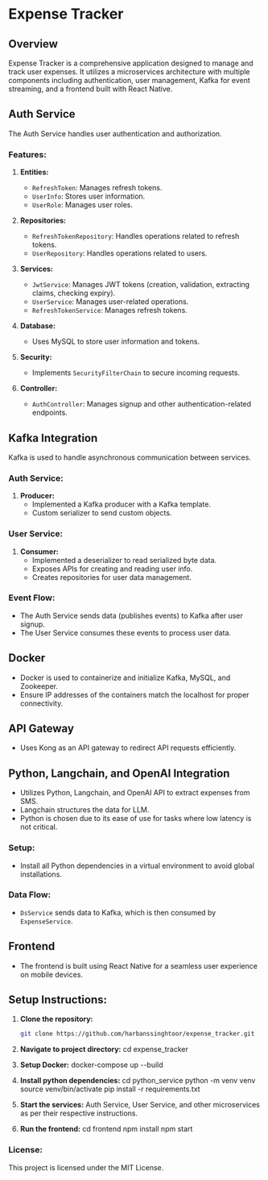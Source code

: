 # Expense Tracker

## Overview
Expense Tracker is a comprehensive application designed to manage and track user expenses. It utilizes a microservices architecture with multiple components including authentication, user management, Kafka for event streaming, and a frontend built with React Native. 

## Auth Service
The Auth Service handles user authentication and authorization.

### Features:
1. **Entities:**
   - `RefreshToken`: Manages refresh tokens.
   - `UserInfo`: Stores user information.
   - `UserRole`: Manages user roles.

2. **Repositories:**
   - `RefreshTokenRepository`: Handles operations related to refresh tokens.
   - `UserRepository`: Handles operations related to users.

3. **Services:**
   - `JwtService`: Manages JWT tokens (creation, validation, extracting claims, checking expiry).
   - `UserService`: Manages user-related operations.
   - `RefreshTokenService`: Manages refresh tokens.

4. **Database:**
   - Uses MySQL to store user information and tokens.

5. **Security:**
   - Implements `SecurityFilterChain` to secure incoming requests.

6. **Controller:**
   - `AuthController`: Manages signup and other authentication-related endpoints.

## Kafka Integration
Kafka is used to handle asynchronous communication between services.

### Auth Service:
1. **Producer:**
   - Implemented a Kafka producer with a Kafka template.
   - Custom serializer to send custom objects.

### User Service:
1. **Consumer:**
   - Implemented a deserializer to read serialized byte data.
   - Exposes APIs for creating and reading user info.
   - Creates repositories for user data management.

### Event Flow:
- The Auth Service sends data (publishes events) to Kafka after user signup.
- The User Service consumes these events to process user data.

## Docker
- Docker is used to containerize and initialize Kafka, MySQL, and Zookeeper.
- Ensure IP addresses of the containers match the localhost for proper connectivity.

## API Gateway
- Uses Kong as an API gateway to redirect API requests efficiently.

## Python, Langchain, and OpenAI Integration
- Utilizes Python, Langchain, and OpenAI API to extract expenses from SMS.
- Langchain structures the data for LLM.
- Python is chosen due to its ease of use for tasks where low latency is not critical.

### Setup:
- Install all Python dependencies in a virtual environment to avoid global installations.

### Data Flow:
- `DsService` sends data to Kafka, which is then consumed by `ExpenseService`.

## Frontend
- The frontend is built using React Native for a seamless user experience on mobile devices.

## Setup Instructions:
1. **Clone the repository:**
   ```bash
   git clone https://github.com/harbanssinghtoor/expense_tracker.git

2. **Navigate to project directory:**
   cd expense_tracker

3. **Setup Docker:**
   docker-compose up --build

4. **Install python dependencies:**
   cd python_service
   python -m venv venv
   source venv/bin/activate
   pip install -r requirements.txt

5. **Start the services:**
   Auth Service, User Service, and other microservices as per their respective instructions.

6. **Run the frontend:**
   cd frontend
   npm install
   npm start
   
### License:
This project is licensed under the MIT License.







   

